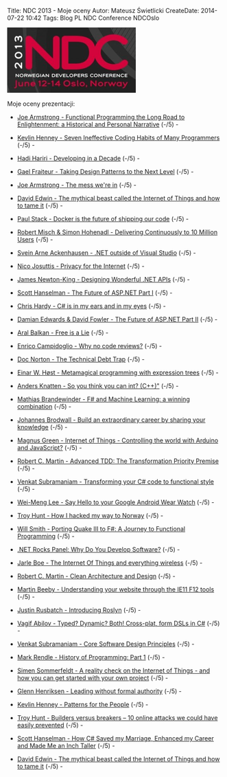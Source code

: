  Title: NDC 2013 - Moje oceny
Autor: Mateusz Świetlicki
CreateDate: 2014-07-22 10:42
Tags:	Blog
		PL
		NDC
		Conference
		NDCOslo

![NDC](/files/NDC_2013_Banner.jpg)

Moje oceny prezentacji:

 - [Joe Armstrong - Functional Programming the Long Road to Enlightenment: a Historical and Personal Narrative](http://vimeo.com/97329186) (-/5) - 

 - [Kevlin Henney - Seven Ineffective Coding Habits of Many Programmers](http://vimeo.com/97329157) (-/5) - 

 - [Hadi Hariri - Developing in a Decade](http://vimeo.com/97315946) (-/5) - 

 - [Gael Fraiteur - Taking Design Patterns to the Next Level](http://vimeo.com/97408213) (-/5) - 

 - [Joe Armstrong - The mess we&#039;re in](http://vimeo.com/97408239) (-/5) - 

 - [David Edwin - The mythical beast called the Internet of Things and how to tame it](http://vimeo.com/97408240) (-/5) - 

 - [Paul Stack - Docker is the future of shipping our code](http://vimeo.com/97415348) (-/5) - 

 - [Robert Misch &amp; Simon Hohenadl - Delivering Continuously to 10 Million Users](http://vimeo.com/97419153) (-/5) - 

 - [Svein Arne Ackenhausen - .NET outside of Visual Studio](http://vimeo.com/97419176) (-/5) - 

 - [Nico Josuttis - Privacy for the Internet](http://vimeo.com/97501375) (-/5) - 

 - [James Newton-King - Designing Wonderful .NET APIs](http://vimeo.com/97501377) (-/5) - 

 - [Scott Hanselman - The Future of ASP.NET Part I](http://vimeo.com/97501412) (-/5) - 

 - [Chris Hardy - C# is in my ears and in my eyes](http://vimeo.com/97501413) (-/5) - 

 - [Damian Edwards &amp; David Fowler - The Future of ASP.NET Part II](http://vimeo.com/97505678) (-/5) - 

 - [Aral Balkan - Free is a Lie](http://vimeo.com/97505679) (-/5) - 

 - [Enrico Campidoglio - Why no code reviews?](http://vimeo.com/97505680) (-/5) - 

 - [Doc Norton - The Technical Debt Trap](http://vimeo.com/97507576) (-/5) - 

 - [Einar W. H&oslash;st - Metamagical programming with expression trees](http://vimeo.com/97514516) (-/5) - 

 - [Anders Knatten - So you think you can int? (C++)&quot;](http://vimeo.com/97507577) (-/5) - 

 - [Mathias Brandewinder - F# and Machine Learning: a winning combination](http://vimeo.com/97514517) (-/5) - 

 - [Johannes Brodwall - Build an extraordinary career by sharing your knowledge](http://vimeo.com/97514629) (-/5) - 

 - [Magnus Green - Internet of Things - Controlling the world with Arduino and JavaScript?](http://vimeo.com/97516287) (-/5) - 

 - [Robert C. Martin - Advanced TDD: The Transformation Priority Premise](http://vimeo.com/97516288) (-/5) - 

 - [Venkat Subramaniam - Transforming your C# code to functional style](http://vimeo.com/97519532) (-/5) - 

 - [Wei-Meng Lee - Say Hello to your Google Android Wear Watch](http://vimeo.com/97519533) (-/5) - 

 - [Troy Hunt - How I hacked my way to Norway](http://vimeo.com/97530814) (-/5) - 

 - [Will Smith - Porting Quake III to F#: A Journey to Functional Programming](http://vimeo.com/97530815) (-/5) - 

 - [.NET Rocks Panel: Why Do You Develop Software?](http://vimeo.com/97530817) (-/5) - 

 - [Jarle Boe - The Internet Of Things and everything wireless](http://vimeo.com/97530862) (-/5) - 

 - [Robert C. Martin - Clean Architecture and Design](http://vimeo.com/97530863) (-/5) - 

 - [Martin Beeby - Understanding your website through the IE11 F12 tools](http://vimeo.com/97537017) (-/5) - 

 - [Justin Rusbatch - Introducing Roslyn](http://vimeo.com/97537019) (-/5) - 

 - [Vagif Abilov - Typed? Dynamic? Both! Cross-plat, form DSLs in C#](http://vimeo.com/97541183) (-/5) - 

 - [Venkat Subramaniam - Core Software Design Principles](http://vimeo.com/97541185) (-/5) - 

 - [Mark Rendle - History of Programming: Part 1](http://vimeo.com/97541186) (-/5) - 

 - [Simen Sommerfeldt - A reality check on the Internet of Things - and how you can get started with your own project](http://vimeo.com/97567956) (-/5) - 

 - [Glenn Henriksen - Leading without formal authority](http://vimeo.com/97344526) (-/5) - 

 - [Kevlin Henney - Patterns for the People](http://vimeo.com/97344527) (-/5) - 

 - [Troy Hunt - Builders versus breakers &ndash; 10 online attacks we could have easily prevented](http://vimeo.com/97344528) (-/5) - 

 - [Scott Hanselman - How C# Saved my Marriage, Enhanced my Career and Made Me an Inch Taller](http://vimeo.com/97349222) (-/5) - 

 - [David Edwin - The mythical beast called the Internet of Things and how to tame it](http://vimeo.com/97408240) (-/5) - 

